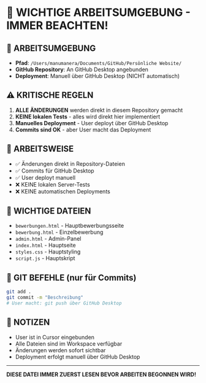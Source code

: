# 🚨 WICHTIGE ARBEITSUMGEBUNG - IMMER BEACHTEN!

## 📍 ARBEITSUMGEBUNG
- **Pfad**: `/Users/manumanera/Documents/GitHub/Persönliche Website/`
- **GitHub Repository**: An GitHub Desktop angebunden
- **Deployment**: Manuell über GitHub Desktop (NICHT automatisch)

## ⚠️ KRITISCHE REGELN
1. **ALLE ÄNDERUNGEN** werden direkt in diesem Repository gemacht
2. **KEINE lokalen Tests** - alles wird direkt hier implementiert
3. **Manuelles Deployment** - User deployt über GitHub Desktop
4. **Commits sind OK** - aber User macht das Deployment

## 🎯 ARBEITSWEISE
- ✅ Änderungen direkt in Repository-Dateien
- ✅ Commits für GitHub Desktop
- ✅ User deployt manuell
- ❌ KEINE lokalen Server-Tests
- ❌ KEINE automatischen Deployments

## 📁 WICHTIGE DATEIEN
- `bewerbungen.html` - Hauptbewerbungsseite
- `bewerbung.html` - Einzelbewerbung
- `admin.html` - Admin-Panel
- `index.html` - Hauptseite
- `styles.css` - Hauptstyling
- `script.js` - Hauptskript

## 🔧 GIT BEFEHLE (nur für Commits)
```bash
git add .
git commit -m "Beschreibung"
# User macht: git push über GitHub Desktop
```

## 📝 NOTIZEN
- User ist in Cursor eingebunden
- Alle Dateien sind im Workspace verfügbar
- Änderungen werden sofort sichtbar
- Deployment erfolgt manuell über GitHub Desktop

---
**DIESE DATEI IMMER ZUERST LESEN BEVOR ARBEITEN BEGONNEN WIRD!**
